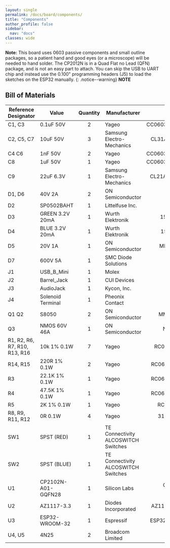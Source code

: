 ```yaml
---
layout: single
permalink: /docs/board/components/
title: "Components"
author_profile: false
sidebar:
  nav: "docs"
classes: wide
---
```


**Note:** This board uses 0603 passive components and small outline packages, so a patient hand and good eyes (or a microscope) will be needed to hand solder. The CP2012N is in a Quad Flat no Lead (QFN) package, and is not an easy part to attach. You can skip the USB to UART chip and instead use the 0.100" programming headers (J5) to load the sketches on the ESP32 manually.
{: .notice--warning}
**NOTE**


## Bill of Materials


| Reference Designator          | Value              | Quantity | Manufacturer                        |         Part Number |
|-------------------------------|--------------------|:--------:|-------------------------------------|--------------------:|
| C1, C3                        | 0.1uF 50V          |     2    | Yageo                               |   CC0603ZRY5V9BB104 |
| C2, C5, C7                    | 10uF 50V           |     3    | Samsung Electro-Mechanics           |     CL31A106MBHNNNE |
| C4 C6                         | 1nF 50V            |     2    | Yageo                               |   CC0603KRX7R9BB102 |
| C8                            | 1uF 50V            |     1    | Yageo                               |   CC0603KRX5R9BB105 |
| C9                            | 22uF 6.3V          |     1    | Samsung Electro-Mechanics           |     CL21A226MQQNNNE |
| D1, D6                        | 40V 2A             |     2    | ON Semiconductor                    |              SS24FL |
| D2                            | SP0502BAHT         |     1    | Littelfuse Inc.                     |         SP0502BAHTG |
| D3                            | GREEN 3.2V 20mA    |     1    | Wurth Elektronik                    |       150120GS75000 |
| D4                            | BLUE 3.2V 20mA     |     1    | Wurth Elektronik                    |       150120BS75000 |
| D5                            | 20V 1A             |     1    | ON Semiconductor                    |       MBR120VLSFT3G |
| D7                            | 600V 5A            |     1    | SMC Diode Solutions                 |            SD560BTR |
| J1                            | USB_B_Mini         |     1    | Molex                               |          1050170001 |
| J2                            | Barrel_Jack        |     1    | CUI Devices                         |             PJ-037A |
| J3                            | AudioJack          |     1    | Kycon, Inc.                         |            STX-3000 |
| J4                            | Solenoid Terminal  |     1    | Pheonix Contact                     |             1935161 |
| Q1 Q2                         | S8050              |     2    | ON Semiconductor                    |       MMBT2222ALT1G |
| Q3                            | NMOS 60V 46A       |     1    | ON Semiconductor                    |        NTD5865NLT4G |
| R1, R2, R6, R7, R10, R13, R16 | 10k 1% 0.1W        |     7    | Yageo                               |     RC0603FR-0710KL |
| R14, R15                      | 220R 1% 0.1W       |     2    | Yageo                               |    RC0603FR-07220RL |
| R3                            | 22.1K 1% 0.1W      |     1    | Yageo                               |    RC0603FR-0722K1L |
| R4                            | 47.5K 1% 0.1W      |     1    | Yageo                               |    RC0603FR-0747K5L |
| R5                            | 2K 1% 0.1W         |     1    | Yageo                               |      RC0603FR-072KL |
| R8, R9, R11, R12              | 0R 0.1W            |     4    | Yageo                               |      311-0.0GRCT-ND |
| SW1                           | SPST (RED)         |     1    | TE Connectivity ALCOSWITCH Switches |           1825027-6 |
| SW2                           | SPST (BLUE)        |     1    | TE Connectivity ALCOSWITCH Switches |           1825027-8 |
| U1                            | CP2102N-A01-GQFN28 |     1    | Silicon Labs                        | CP2102N-A02-GQFN28R |
| U2                            | AZ1117-3.3         |     1    | Diodes Incorporated                 |    AZ1117CH-3.3TRG1 |
| U3                            | ESP32-WROOM-32     |     1    | Espressif                           |     ESP32-WROOM-32D |
| U4, U5                        | 4N25               |     2    | Broadcom Limited                    |           4N25-500E |
